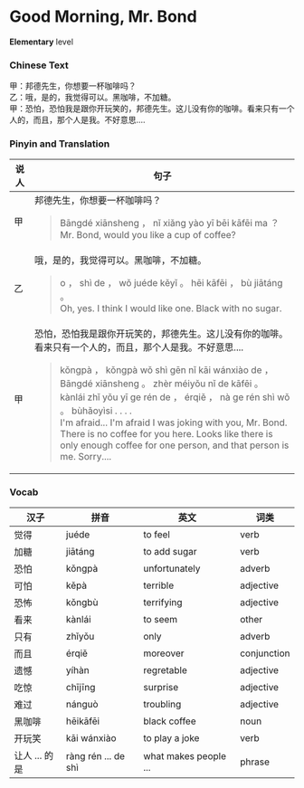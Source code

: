# Good Morning, Mr. Bond
**Elementary** level
### Chinese Text
甲：邦德先生，你想要一杯咖啡吗？<br />乙：哦，是的，我觉得可以。黑咖啡，不加糖。<br />甲：恐怕，恐怕我是跟你开玩笑的，邦德先生。这儿没有你的咖啡。看来只有一个人的，而且，那个人是我。不好意思....

### Pinyin and Translation
|说人|句子|
|----|----|
|甲|邦德先生，你想要一杯咖啡吗？<blockquote>Bāngdé xiānsheng ， nǐ xiǎng yào yī bēi kāfēi ma ？<br />Mr. Bond, would you like a cup of coffee?</blockquote>|
|乙|哦，是的，我觉得可以。黑咖啡，不加糖。<blockquote>o ， shì de ， wǒ juéde kěyǐ 。 hēi kāfēi ， bù jiātáng 。<br />Oh, yes. I think I would like one. Black with no sugar.</blockquote>|
|甲|恐怕，恐怕我是跟你开玩笑的，邦德先生。这儿没有你的咖啡。看来只有一个人的，而且，那个人是我。不好意思....<blockquote>kǒngpà ， kǒngpà wǒ shì gēn nǐ kāi wánxiào de ， Bāngdé xiānsheng 。 zhèr méiyǒu nǐ de kāfēi 。 kànlái zhǐ yǒu yī ge rén de ， érqiě ， nà ge rén shì wǒ 。 bùhǎoyìsi . . . .<br />I'm afraid... I'm afraid I was joking with you, Mr. Bond. There is no coffee for you here. Looks like there is only enough coffee for one person, and that person is me. Sorry....</blockquote>|
### Vocab
|汉子|拼音|英文|词类|
|----|----|----|----|
|觉得|juéde|to feel|verb|
|加糖|jiātáng|to add sugar|verb|
|恐怕|kǒngpà|unfortunately|adverb|
|可怕|kěpà|terrible|adjective|
|恐怖|kǒngbù|terrifying|adjective|
|看来|kànlái|to seem|other|
|只有|zhǐyǒu|only|adverb|
|而且|érqiě|moreover|conjunction|
|遗憾|yíhàn|regretable|adjective|
|吃惊|chījīng|surprise|adjective|
|难过|nánguò|troubling|adjective|
|黑咖啡|hēikāfēi|black coffee|noun|
|开玩笑|kāi wánxiào|to play a joke|verb|
|让人 ... 的是|ràng rén ... de shì|what makes people ...|phrase|